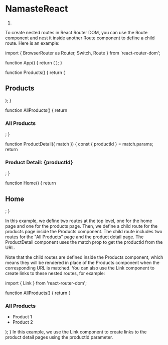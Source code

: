 # NamasteReact



1.

To create nested routes in React Router DOM, you can use the Route component and nest it inside another Route component to define a child route. Here is an example:

import { BrowserRouter as Router, Switch, Route } from 'react-router-dom';

function App() {
  return (
    <Router>
      <Switch>
        <Route exact path="/" component={Home} />
        <Route path="/products" component={Products} />
      </Switch>
    </Router>
  );
}

function Products() {
  return (
    <div>
      <h2>Products</h2>
      <Switch>
        <Route exact path="/products" component={AllProducts} />
        <Route path="/products/:productId" component={ProductDetail} />
      </Switch>
    </div>
  );
}

function AllProducts() {
  return <h3>All Products</h3>;
}

function ProductDetail({ match }) {
  const { productId } = match.params;
  return <h3>Product Detail: {productId}</h3>;
}

function Home() {
  return <h2>Home</h2>;
}

In this example, we define two routes at the top level, one for the home page and one for the products page. Then, we define a child route for the products page inside the Products component. The child route includes two routes for the "All Products" page and the product detail page. The ProductDetail component uses the match prop to get the productId from the URL.

Note that the child routes are defined inside the Products component, which means they will be rendered in place of the Products component when the corresponding URL is matched. You can also use the Link component to create links to these nested routes, for example:


import { Link } from 'react-router-dom';

function AllProducts() {
  return (
    <div>
      <h3>All Products</h3>
      <ul>
        <li><Link to="/products/1">Product 1</Link></li>
        <li><Link to="/products/2">Product 2</Link></li>
      </ul>
    </div>
  );
}
In this example, we use the Link component to create links to the product detail pages using the productId parameter.
